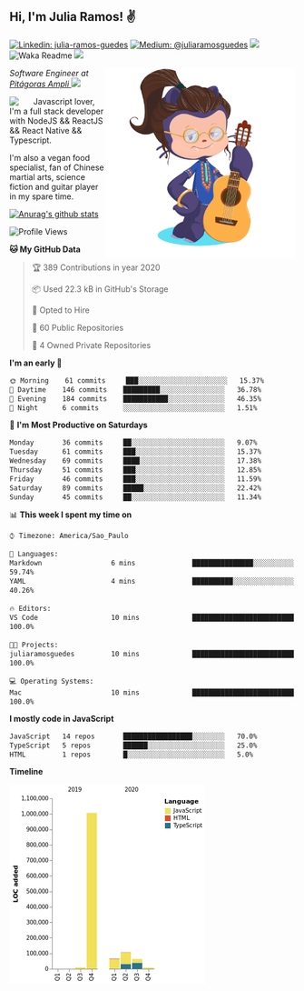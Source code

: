 <h2>Hi, I'm Julia Ramos! &#9996</h2>

[![Linkedin: julia-ramos-guedes](https://img.shields.io/badge/-Linkedin-blue?style=flat&logo=Linkedin&logoColor=white&link=https://www.linkedin.com/in/julia-ramos-guedes/)](https://www.linkedin.com/in/julia-ramos-guedes/)
[![Medium: @juliaramosguedes](https://img.shields.io/badge/-Medium-black?style=flat&logo=Medium&logoColor=white&link=https://medium.com/@juliaramosguedes/)](https://medium.com/@juliaramosguedes/)
![](https://medium.com/@juliaramosguedes/followers)
![Waka Readme](https://github.com/juliaramosguedes/juliaramosguedes/workflows/Waka%20Readme/badge.svg)
![](https://visitor-badge.glitch.me/badge?page_id=juliaramosguedes.juliaramosguedes)
<!-- 
![GitHub followers](https://img.shields.io/github/followers/juliaramosguedes?label=Follow&style=for-the-badge&logo=Github&logoColor=white)

![Twitter Follow](https://img.shields.io/twitter/follow/juliaramosdev?label=Follow&style=for-the-badge)
<img src="https://icon-icons.com/icons2/2107/PNG/48/file_type_node_icon_130301.png" width="16px">
<img src="https://icon-icons.com/icons2/2108/PNG/48/react_icon_130845.png" width="16px"> 
 -->

<img align='right' src="https://github.com/juliaramosguedes/juliaramosguedes/blob/master/assets/octocat_julia.png?raw=true" width="335">
<p><em>Software Engineer at <a href="https://www.ampli.com.br/graduacao/vestibular/n">Pitágoras Ampli </a><img src="https://media.giphy.com/media/WUlplcMpOCEmTGBtBW/giphy.gif" width="30"> 
</em></p>


<img align='left' src="https://icon-icons.com/icons2/2108/PNG/48/javascript_icon_130900.png" width="42px"> <p>Javascript lover, I'm a full stack developer with NodeJS && ReactJS && React Native && Typescript.</p>
<p>I'm also a vegan food specialist, fan of Chinese martial arts, science fiction and guitar player in my spare time.</p>

[![Anurag's github stats](https://github-readme-stats.vercel.app/api?username=juliaramosguedes&hide=issues&count_private=true&show_icons=true&theme=dracula)](https://juliaramos.com.br)
<!-- 
<h3>Checkout some stats since 05/08/2020</h3>
 -->
 
<!--START_SECTION:waka-->
![Profile Views](http://img.shields.io/badge/Profile%20Views-113-blue)

**🐱 My GitHub Data** 

> 🏆 389 Contributions in year 2020
 > 
> 📦 Used 22.3 kB in GitHub's Storage 
 > 
> 💼 Opted to Hire
 > 
> 📜 60 Public Repositories 
 > 
> 🔑 4 Owned Private Repositories 

**I'm an early 🐤** 

```text
🌞 Morning    61 commits     ███░░░░░░░░░░░░░░░░░░░░░░   15.37% 
🌆 Daytime    146 commits    █████████░░░░░░░░░░░░░░░░   36.78% 
🌃 Evening    184 commits    ███████████░░░░░░░░░░░░░░   46.35% 
🌙 Night      6 commits      ░░░░░░░░░░░░░░░░░░░░░░░░░   1.51%

```
📅 **I'm Most Productive on Saturdays** 

```text
Monday       36 commits     ██░░░░░░░░░░░░░░░░░░░░░░░   9.07% 
Tuesday      61 commits     ███░░░░░░░░░░░░░░░░░░░░░░   15.37% 
Wednesday    69 commits     ████░░░░░░░░░░░░░░░░░░░░░   17.38% 
Thursday     51 commits     ███░░░░░░░░░░░░░░░░░░░░░░   12.85% 
Friday       46 commits     ███░░░░░░░░░░░░░░░░░░░░░░   11.59% 
Saturday     89 commits     █████░░░░░░░░░░░░░░░░░░░░   22.42% 
Sunday       45 commits     ██░░░░░░░░░░░░░░░░░░░░░░░   11.34%

```


📊 **This week I spent my time on** 

```text
⌚︎ Timezone: America/Sao_Paulo

💬 Languages: 
Markdown                 6 mins              ███████████████░░░░░░░░░░   59.74% 
YAML                     4 mins              ██████████░░░░░░░░░░░░░░░   40.26%

🔥 Editors: 
VS Code                  10 mins             █████████████████████████   100.0%

🐱‍💻 Projects: 
juliaramosguedes         10 mins             █████████████████████████   100.0%

💻 Operating Systems: 
Mac                      10 mins             █████████████████████████   100.0%

```

**I mostly code in JavaScript** 

```text
JavaScript   14 repos       █████████████████░░░░░░░░   70.0% 
TypeScript   5 repos        ██████░░░░░░░░░░░░░░░░░░░   25.0% 
HTML         1 repos        █░░░░░░░░░░░░░░░░░░░░░░░░   5.0%

```


**Timeline**

![Chart not found](https://github.com/juliaramosguedes/juliaramosguedes/blob/master/charts/bar_graph.png) 


<!--END_SECTION:waka-->
